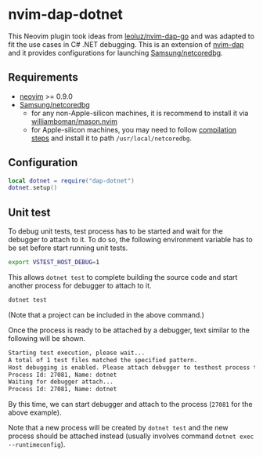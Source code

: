 # nvim-dap-dotnet

This Neovim plugin took ideas from
[leoluz/nvim-dap-go](https://github.com/leoluz/nvim-dap-go) and was adapted to
fit the use cases in C# .NET debugging. This is an extension of
[nvim-dap](https://github.com/mfussenegger/nvim-dap) and it provides
configurations for launching
[Samsung/netcoredbg](https://github.com/Samsung/netcoredbg).

## Requirements

- [neovim](https://github.com/neovim/neovim) >= 0.9.0
- [Samsung/netcoredbg](https://github.com/Samsung/netcoredbg)
  - for any non-Apple-silicon machines, it is recommend to install it via
    [williamboman/mason.nvim](https://github.com/williamboman/mason.nvim)
  - for Apple-silicon machines, you may need to follow [compilation
    steps](https://github.com/Samsung/netcoredbg#compiling-1) and install it to
    path `/usr/local/netcoredbg`.

## Configuration

```lua
local dotnet = require("dap-dotnet")
dotnet.setup()
```

## Unit test

To debug unit tests, test process has to be started and wait for the debugger to
attach to it. To do so, the following environment variable has to be set before
start running unit tests.

```sh
export VSTEST_HOST_DEBUG=1
```

This allows `dotnet test` to complete building the source code and start another
process for debugger to attach to it.

```sh
dotnet test
```

(Note that a project can be included in the above command.)

Once the process is ready to be attached by a debugger, text similar to the
following will be shown.

```sh
Starting test execution, please wait...
A total of 1 test files matched the specified pattern.
Host debugging is enabled. Please attach debugger to testhost process to continue.
Process Id: 27081, Name: dotnet
Waiting for debugger attach...
Process Id: 27081, Name: dotnet
```

By this time, we can start debugger and attach to the process (`27081` for the
above example).

Note that a new process will be created by `dotnet test` and the new process
should be attached instead (usually involves command `dotnet exec
--runtimeconfig`).
